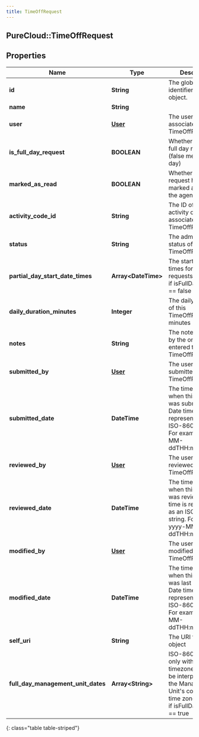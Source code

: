 ```yaml
---
title: TimeOffRequest
---
```

## PureCloud::TimeOffRequest

## Properties

|Name | Type | Description | Notes|
|------------ | ------------- | ------------- | -------------|
| **id** | **String** | The globally unique identifier for the object. | [optional] |
| **name** | **String** |  | [optional] |
| **user** | [**User**](User.html) | The user associated with this TimeOffRequest | |
| **is_full_day_request** | **BOOLEAN** | Whether this is a full day request (false means partial day) | |
| **marked_as_read** | **BOOLEAN** | Whether this request has been marked as read by the agent | |
| **activity_code_id** | **String** | The ID of the activity code associated with this TimeOffRequest | |
| **status** | **String** | The administrative status of this TimeOffRequest | |
| **partial_day_start_date_times** | **Array&lt;DateTime&gt;** | The start date-times for partial day requests.  Required if isFullDayRequest &#x3D;&#x3D; false | [optional] |
| **daily_duration_minutes** | **Integer** | The daily duration of this TimeOffRequest in minutes | |
| **notes** | **String** | The notes as input by the one who entered the TimeOffRequest | [optional] |
| **submitted_by** | [**User**](User.html) | The user who submitted this TimeOffRequest | [optional] |
| **submitted_date** | **DateTime** | The timestamp when this request was submitted. Date time is represented as an ISO-8601 string. For example: yyyy-MM-ddTHH:mm:ss.SSSZ | [optional] |
| **reviewed_by** | [**User**](User.html) | The user who reviewed this TimeOffRequest | [optional] |
| **reviewed_date** | **DateTime** | The timestamp when this request was reviewed. Date time is represented as an ISO-8601 string. For example: yyyy-MM-ddTHH:mm:ss.SSSZ | [optional] |
| **modified_by** | [**User**](User.html) | The user who last modified this TimeOffRequest | [optional] |
| **modified_date** | **DateTime** | The timestamp when this request was last modified. Date time is represented as an ISO-8601 string. For example: yyyy-MM-ddTHH:mm:ss.SSSZ | [optional] |
| **self_uri** | **String** | The URI for this object | [optional] |
| **full_day_management_unit_dates** | **Array&lt;String&gt;** | ISO-8601 date only with no timezones.  Should be interpreted in the Management Unit&#39;s configured time zone.  Required if isFullDayRequest &#x3D;&#x3D; true | [optional] |
{: class="table table-striped"}


